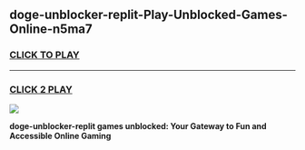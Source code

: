 
## doge-unblocker-replit-Play-Unblocked-Games-Online-n5ma7
<h3>
<a href="https://premium76.site?title=doge-unblocker-replit&ref=25A">CLICK TO PLAY</a></h3>
<hr>

<h3>
<a href="https://premium76.site?title=doge-unblocker-replit&ref=25A">CLICK 2 PLAY</a>
  
</h3>

<a href="https://premium76.site?title=doge-unblocker-replit&ref=25A"><img src="https://clearcache.store/games.png"></a>


**doge-unblocker-replit games unblocked: Your Gateway to Fun and Accessible Online Gaming**
